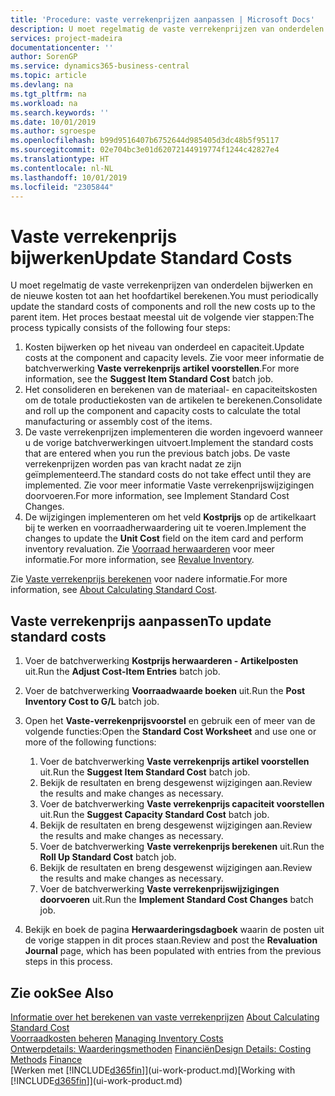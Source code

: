 ```yaml
---
title: 'Procedure: vaste verrekenprijzen aanpassen | Microsoft Docs'
description: U moet regelmatig de vaste verrekenprijzen van onderdelen bijwerken en de nieuwe kosten tot aan het hoofdartikel berekenen.
services: project-madeira
documentationcenter: ''
author: SorenGP
ms.service: dynamics365-business-central
ms.topic: article
ms.devlang: na
ms.tgt_pltfrm: na
ms.workload: na
ms.search.keywords: ''
ms.date: 10/01/2019
ms.author: sgroespe
ms.openlocfilehash: b99d9516407b6752644d985405d3dc48b5f95117
ms.sourcegitcommit: 02e704bc3e01d62072144919774f1244c42827e4
ms.translationtype: HT
ms.contentlocale: nl-NL
ms.lasthandoff: 10/01/2019
ms.locfileid: "2305844"
---
```

# <a name="update-standard-costs"></a><span data-ttu-id="7c0a7-103">Vaste verrekenprijs bijwerken</span><span class="sxs-lookup"><span data-stu-id="7c0a7-103">Update Standard Costs</span></span>
<span data-ttu-id="7c0a7-104">U moet regelmatig de vaste verrekenprijzen van onderdelen bijwerken en de nieuwe kosten tot aan het hoofdartikel berekenen.</span><span class="sxs-lookup"><span data-stu-id="7c0a7-104">You must periodically update the standard costs of components and roll the new costs up to the parent item.</span></span> <span data-ttu-id="7c0a7-105">Het proces bestaat meestal uit de volgende vier stappen:</span><span class="sxs-lookup"><span data-stu-id="7c0a7-105">The process typically consists of the following four steps:</span></span>  

1.  <span data-ttu-id="7c0a7-106">Kosten bijwerken op het niveau van onderdeel en capaciteit.</span><span class="sxs-lookup"><span data-stu-id="7c0a7-106">Update costs at the component and capacity levels.</span></span> <span data-ttu-id="7c0a7-107">Zie voor meer informatie de batchverwerking **Vaste verrekenprijs artikel voorstellen**.</span><span class="sxs-lookup"><span data-stu-id="7c0a7-107">For more information, see the **Suggest Item Standard Cost** batch job.</span></span>  
2.  <span data-ttu-id="7c0a7-108">Het consolideren en berekenen van de materiaal- en capaciteitskosten om de totale productiekosten van de artikelen te berekenen.</span><span class="sxs-lookup"><span data-stu-id="7c0a7-108">Consolidate and roll up the component and capacity costs to calculate the total manufacturing or assembly cost of the items.</span></span>  
3.  <span data-ttu-id="7c0a7-109">De vaste verrekenprijzen implementeren die worden ingevoerd wanneer u de vorige batchverwerkingen uitvoert.</span><span class="sxs-lookup"><span data-stu-id="7c0a7-109">Implement the standard costs that are entered when you run the previous batch jobs.</span></span> <span data-ttu-id="7c0a7-110">De vaste verrekenprijzen worden pas van kracht nadat ze zijn geïmplementeerd.</span><span class="sxs-lookup"><span data-stu-id="7c0a7-110">The standard costs do not take effect until they are implemented.</span></span> <span data-ttu-id="7c0a7-111">Zie voor meer informatie Vaste verrekenprijswijzigingen doorvoeren.</span><span class="sxs-lookup"><span data-stu-id="7c0a7-111">For more information, see Implement Standard Cost Changes.</span></span>  
4.  <span data-ttu-id="7c0a7-112">De wijzigingen implementeren om het veld **Kostprijs** op de artikelkaart bij te werken en voorraadherwaardering uit te voeren.</span><span class="sxs-lookup"><span data-stu-id="7c0a7-112">Implement the changes to update the **Unit Cost** field on the item card and perform inventory revaluation.</span></span> <span data-ttu-id="7c0a7-113">Zie [Voorraad herwaarderen](inventory-how-revalue-inventory.md) voor meer informatie.</span><span class="sxs-lookup"><span data-stu-id="7c0a7-113">For more information, see [Revalue Inventory](inventory-how-revalue-inventory.md).</span></span>  

<span data-ttu-id="7c0a7-114">Zie [Vaste verrekenprijs berekenen](finance-about-calculating-standard-cost.md) voor nadere informatie.</span><span class="sxs-lookup"><span data-stu-id="7c0a7-114">For more information, see [About Calculating Standard Cost](finance-about-calculating-standard-cost.md).</span></span>  
## <a name="to-update-standard-costs"></a><span data-ttu-id="7c0a7-115">Vaste verrekenprijs aanpassen</span><span class="sxs-lookup"><span data-stu-id="7c0a7-115">To update standard costs</span></span>  
1.  <span data-ttu-id="7c0a7-116">Voer de batchverwerking **Kostprijs herwaarderen - Artikelposten** uit.</span><span class="sxs-lookup"><span data-stu-id="7c0a7-116">Run the **Adjust Cost-Item Entries** batch job.</span></span>  
2.  <span data-ttu-id="7c0a7-117">Voer de batchverwerking **Voorraadwaarde boeken** uit.</span><span class="sxs-lookup"><span data-stu-id="7c0a7-117">Run the **Post Inventory Cost to G/L** batch job.</span></span>  
3.  <span data-ttu-id="7c0a7-118">Open het **Vaste-verrekenprijsvoorstel** en gebruik een of meer van de volgende functies:</span><span class="sxs-lookup"><span data-stu-id="7c0a7-118">Open the **Standard Cost Worksheet** and use one or more of the following functions:</span></span>  

    1.  <span data-ttu-id="7c0a7-119">Voer de batchverwerking **Vaste verrekenprijs artikel voorstellen** uit.</span><span class="sxs-lookup"><span data-stu-id="7c0a7-119">Run the **Suggest Item Standard Cost** batch job.</span></span>  
    2.  <span data-ttu-id="7c0a7-120">Bekijk de resultaten en breng desgewenst wijzigingen aan.</span><span class="sxs-lookup"><span data-stu-id="7c0a7-120">Review the results and make changes as necessary.</span></span>  
    3.  <span data-ttu-id="7c0a7-121">Voer de batchverwerking **Vaste verrekenprijs capaciteit voorstellen** uit.</span><span class="sxs-lookup"><span data-stu-id="7c0a7-121">Run the **Suggest Capacity Standard Cost** batch job.</span></span>  
    4.  <span data-ttu-id="7c0a7-122">Bekijk de resultaten en breng desgewenst wijzigingen aan.</span><span class="sxs-lookup"><span data-stu-id="7c0a7-122">Review the results and make changes as necessary.</span></span>
    5. <span data-ttu-id="7c0a7-123">Voer de batchverwerking **Vaste verrekenprijs berekenen** uit.</span><span class="sxs-lookup"><span data-stu-id="7c0a7-123">Run the **Roll Up Standard Cost** batch job.</span></span>
    6.  <span data-ttu-id="7c0a7-124">Bekijk de resultaten en breng desgewenst wijzigingen aan.</span><span class="sxs-lookup"><span data-stu-id="7c0a7-124">Review the results and make changes as necessary.</span></span>
    7.  <span data-ttu-id="7c0a7-125">Voer de batchverwerking **Vaste verrekenprijswijzigingen doorvoeren** uit.</span><span class="sxs-lookup"><span data-stu-id="7c0a7-125">Run the **Implement Standard Cost Changes** batch job.</span></span>  
4.  <span data-ttu-id="7c0a7-126">Bekijk en boek de pagina **Herwaarderingsdagboek** waarin de posten uit de vorige stappen in dit proces staan.</span><span class="sxs-lookup"><span data-stu-id="7c0a7-126">Review and post the **Revaluation Journal** page, which has been populated with entries from the previous steps in this process.</span></span>  

## <a name="see-also"></a><span data-ttu-id="7c0a7-127">Zie ook</span><span class="sxs-lookup"><span data-stu-id="7c0a7-127">See Also</span></span>  
 <span data-ttu-id="7c0a7-128">[Informatie over het berekenen van vaste verrekenprijzen](finance-about-calculating-standard-cost.md) </span><span class="sxs-lookup"><span data-stu-id="7c0a7-128">[About Calculating Standard Cost](finance-about-calculating-standard-cost.md) </span></span>  
 <span data-ttu-id="7c0a7-129">[Voorraadkosten beheren](finance-manage-inventory-costs.md) </span><span class="sxs-lookup"><span data-stu-id="7c0a7-129">[Managing Inventory Costs](finance-manage-inventory-costs.md) </span></span>  
 <span data-ttu-id="7c0a7-130">[Ontwerpdetails: Waarderingsmethoden](design-details-costing-methods.md) [Financiën](finance.md)</span><span class="sxs-lookup"><span data-stu-id="7c0a7-130">[Design Details: Costing Methods](design-details-costing-methods.md) [Finance](finance.md)</span></span>  
 <span data-ttu-id="7c0a7-131">[Werken met [!INCLUDE[d365fin](includes/d365fin_md.md)]](ui-work-product.md)</span><span class="sxs-lookup"><span data-stu-id="7c0a7-131">[Working with [!INCLUDE[d365fin](includes/d365fin_md.md)]](ui-work-product.md)</span></span>  

